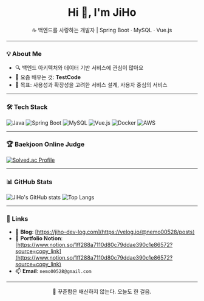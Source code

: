 <h1 align="center">Hi 🐢, I'm JiHo</h1>
<p align="center">☕ 백엔드를 사랑하는 개발자 | Spring Boot · MySQL · Vue.js</p>

---

### 💡 About Me
- 🔍 백엔드 아키텍처와 데이터 기반 서비스에 관심이 많아요
- 🧠 요즘 배우는 것: **TestCode**
- 🚀 목표: 사용성과 확장성을 고려한 서비스 설계, 사용자 중심의 서비스

---

### 🛠 Tech Stack

![Java](https://img.shields.io/badge/Java-007396?style=flat-square&logo=openjdk&logoColor=white)
![Spring Boot](https://img.shields.io/badge/SpringBoot-6DB33F?style=flat-square&logo=spring-boot)
![MySQL](https://img.shields.io/badge/MySQL-4479A1?style=flat-square&logo=mysql&logoColor=white)
![Vue.js](https://img.shields.io/badge/Vue.js-4FC08D?style=flat-square&logo=vue.js&logoColor=white)
![Docker](https://img.shields.io/badge/Docker-2496ED?style=flat-square&logo=docker&logoColor=white)
![AWS](https://img.shields.io/badge/AWS-232F3E?style=flat-square&logo=amazon-aws)

---

### 🏆 Baekjoon Online Judge

[![Solved.ac Profile](http://mazassumnida.wtf/api/v2/generate_badge?boj=nemo00528)](https://solved.ac/nemo00528)


---

### 📊 GitHub Stats

![JiHo's GitHub stats](https://github-readme-stats.vercel.app/api?username=kjh-0523&show_icons=true&theme=default)
![Top Langs](https://github-readme-stats.vercel.app/api/top-langs/?username=kjh-0523&layout=compact)

---

### 🔗 Links

- 📝 **Blog**: [https://jiho-dev-log.com](https://velog.io/@nemo00528/posts)
- 📌 **Portfolio Notion**: [https://www.notion.so/1ff288a7110d80c79ddae390c1e86572?source=copy_link](https://www.notion.so/1ff288a7110d80c79ddae390c1e86572?source=copy_link)
- 📫 **Email**: `nemo00528@gmail.com`

---

<p align="center">
  💬 꾸준함은 배신하지 않는다. 오늘도 한 걸음.
</p>
